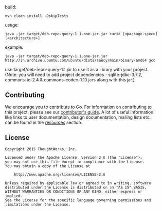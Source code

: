 build:
```
mvn clean install -DskipTests
```

usage:
```
java -jar target/deb-repo-query-1.1.one-jar.jar <uri> [<package-spec>] [<architecture>]
```

example:
```
java -jar target/deb-repo-query-1.1.one-jar.jar http://in.archive.ubuntu.com/ubuntu/dists/saucy/main/binary-amd64 gcc
```

use target/deb-repo-query-1.1.jar to use it as a library with your project. (Note: you will need to add project dependencies - sqlite-jdbc-3.7.2, commons-io-2.4 & commons-codec-1.10 jars along with this jar.)


## Contributing

We encourage you to contribute to Go. For information on contributing to this project, please see our [contributor's guide](http://www.go.cd/contribute).
A lot of useful information like links to user documentation, design documentation, mailing lists etc. can be found in the [resources](http://www.go.cd/community/resources.html) section.

## License

```plain
Copyright 2015 ThoughtWorks, Inc.

Licensed under the Apache License, Version 2.0 (the "License");
you may not use this file except in compliance with the License.
You may obtain a copy of the License at

    http://www.apache.org/licenses/LICENSE-2.0

Unless required by applicable law or agreed to in writing, software
distributed under the License is distributed on an "AS IS" BASIS,
WITHOUT WARRANTIES OR CONDITIONS OF ANY KIND, either express or implied.
See the License for the specific language governing permissions and
limitations under the License.
```
